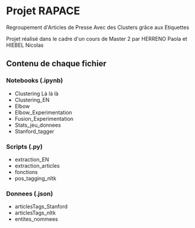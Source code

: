 # Projet RAPACE
Regroupement d'Articles de Presse Avec des Clusters grâce aux Etiquettes

Projet réalisé dans le cadre d'un cours de Master 2 par HERRENO Paola et HIEBEL Nicolas

## Contenu de chaque fichier

### Notebooks (.ipynb)

- Clustering
Là là là
- Clustering_EN
- Elbow
- Elbow_Experimentation
- Fusion_Experimentation
- Stats_jeu_donnees
- Stanford_tagger

### Scripts (.py)

- extraction_EN
- extraction_articles
- fonctions
- pos_tagging_nltk

### Donnees (.json)

- articlesTags_Stanford
- articlesTags_nltk
- entites_nommees
